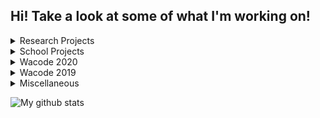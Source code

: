 ## Hi! Take a look at some of what I'm working on!

<details>
  <summary>Research Projects</summary>
  
  - [MSANose](https://github.com/cloudhubs/msa-nose) - A static-code analyzer to find 11 distinct microservice-specific code smells in distributed enterprise applications.
  
  - [ACM SAC Website](https://github.com/cloudhubs/acmsac) - Spring Boot and React website for the cancelled ACM SAC 2020 conference.
  
  - [StackOversight](https://github.com/walker76-research/stackoversight) - Python application for finding code duplication between source code and StackOverflow embedded code. Built for the IRES Red Hat Research Program in Summer 2019
  
  - [Corpus-CC](https://github.com/cloudhubs/corpus-cc) - Novel code-clone detection library built using microservices.
  
  - [AST Tokenizer](https://github.com/walker76-research/ast-tokenizer) - Helper library which tokenizes an AST for use in a novel code-clone detection algorithm.
  
  - [Mapping Study Utils](https://github.com/walker76-research/mapping-study) - Aggregates statistics that were manually collected about existing code-clone detection algorithms and tools.

</details>
 
 <details>
  <summary>School Projects</summary>
  
  - [AthleticStorm](https://github.com/walker76-school/athleticstorm) - React app with Java Spring backend for managing college football data about teams, coaches, coordinators and players. Built for CSI 43C9 Software Engineering II at Baylor University.
  
  - [SHiiP](https://github.com/walker76-school/shiip) - Simplified version of the HTTP/2.0 protocol written with Java native sockets. Built for CSI 4321 Data Communications at Baylor University.
  
  - [Sentiment Analyzer](https://github.com/walker76-school/sentiment-analysis) - Aspect based sentiment analysis in Python using the NLTK library. Built for CSI 4V96 Natural Language Processing and Information Retrieval at Baylor University.
  
  - [Hidden Markov Model Tagger](https://github.com/walker76-school/hmm-tagger) - Hidden Markov model tagger in Python using the NLTK library. Built for CSI 4V96 Natural Language Processing and Information Retrieval at Baylor University.
  
  - [Spellchecker](https://github.com/walker76-school/spellchecker) - Spellchecker in Python using the NLTK library. Built for CSI 4V96 Natural Language Processing and Information Retrieval at Baylor University.
  
  - [TF-IDF](https://github.com/walker76-school/tf-idf) - TF-IDF Corpus Reader in Python using the NLTK library. Built for CSI 4V96 Natural Language Processing and Information Retrieval at Baylor University.
  
  - [Tempeturs](https://github.com/walker76-school/tempeturs-application) - React app with Java Spring backend for managing pet owners and pet sitters. Built for CSI 3472 Software Engineering II at Baylor University.
  
  - [UYP Database](https://github.com/walker76-school/uyp-database) - Database project for University for Young People (UYP). Built for CSI 3335 Database Design at Baylor University.
  
  - [Experiment Database](https://github.com/walker76-school/experiment-database) - This is a command line based MySQL database program that stores information about experiment runs and the individual results of runs. Built for CSI 3335 Database Design at Baylor University.
  
  - [Snake](https://github.com/walker76-school/snake) - A two player version of Snake, similar to Tron cycles, that uses Java for the rendering and to communicate over the network. Built for CSI 3371 Software Engineering I at Baylor University.
  
  - [Tiger Game AI](https://github.com/walker76-school/tiger-ai) - An AI for both the tiger and men players of the Tiger Game. For more information see [Tiger Game](https://en.wikipedia.org/wiki/Tiger_game). Built for CSI 3334 Intro to Algorithms at Baylor University.
  
  - [Bomb Project](https://github.com/walker76-school/bomb-project) - A fork bomb written in C for students to disassemble to practice reverse engineering. Built for CSI 2334 Intro to Computer Systems at Baylor University.
  
  - [Pokemon Gridworld](https://github.com/walker76-school/pokemon-gridworld) - Basic imitation of Pokemon using the Gridworld packages provided for the AP Computer Science class in high school.

</details>

<details>
  <summary>Wacode 2020</summary>
  
  - [Registration App](https://github.com/walker76/wacode-registration-app)
  
  - [Main App](https://github.com/walker76/wacode-app)
  
  - [API](https://github.com/walker76/wacode-api)
  
</details>

<details>
  <summary>Wacode 2019</summary>
    
  - [Main App](https://github.com/walker76/hackathon-app)
  
  - [API](https://github.com/walker76/hackathon-api)
  
</details>

<details>
  <summary>Miscellaneous</summary>
  
  - [Spotify RFID Controller](https://github.com/walker76/spotify-controller) - This project is a Python script for interfacing a MFRC522 RFID Reader with the Spotify API.
  
  - [CVT](https://github.com/walker76/cvt) - Java back-end for an Arduino using Hall Effect sensors for use with a CVT for the Baylor Baja team.
  
  - [Web Scraper](https://github.com/walker76/web-scraper) - Python web scraper to scrape course catalog information from Baylor's public course catalog.
    
  - [TVDB API](https://github.com/walker76/tvdb-api) - Python 3 wrapper around the TVDB API.
  
</details>
 
![My github stats](https://github-readme-stats.vercel.app/api?username=walker76&show_icons=true)
